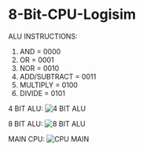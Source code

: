 # 8-Bit-CPU-Logisim

ALU INSTRUCTIONS:
1. AND = 0000
2. OR = 0001
3. NOR = 0010
4. ADD/SUBTRACT = 0011
5. MULTIPLY = 0100
6. DIVIDE = 0101

4 BIT ALU:
![4 BIT ALU](https://github.com/JohnFuhrm12/8-Bit-CPU-Logisim/assets/61069716/9fab4de3-ac96-4ac1-96a6-38a2f903063a)

8 BIT ALU:
![8 BIT ALU](https://github.com/JohnFuhrm12/8-Bit-CPU-Logisim/assets/61069716/5a076f59-946c-483e-907f-80f0e57ca3f4)

MAIN CPU:
![CPU MAIN](https://github.com/JohnFuhrm12/8-Bit-CPU-Logisim/assets/61069716/98b6db51-0d35-4701-991e-469e4f68615e)
